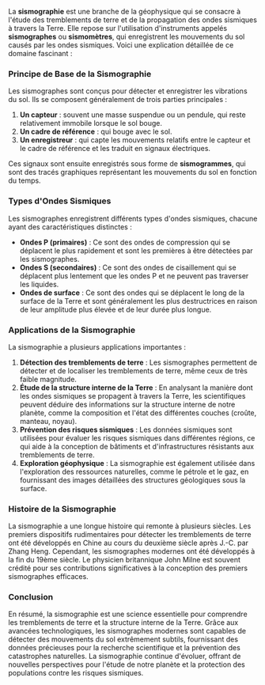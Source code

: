 La **sismographie** est une branche de la géophysique qui se consacre à l'étude des tremblements de terre et de la propagation des ondes sismiques à travers la Terre. Elle repose sur l'utilisation d'instruments appelés **sismographes** ou **sismomètres**, qui enregistrent les mouvements du sol causés par les ondes sismiques. Voici une explication détaillée de ce domaine fascinant :

### Principe de Base de la Sismographie

Les sismographes sont conçus pour détecter et enregistrer les vibrations du sol. Ils se composent généralement de trois parties principales :
1. **Un capteur** : souvent une masse suspendue ou un pendule, qui reste relativement immobile lorsque le sol bouge.
2. **Un cadre de référence** : qui bouge avec le sol.
3. **Un enregistreur** : qui capte les mouvements relatifs entre le capteur et le cadre de référence et les traduit en signaux électriques.

Ces signaux sont ensuite enregistrés sous forme de **sismogrammes**, qui sont des tracés graphiques représentant les mouvements du sol en fonction du temps.

### Types d'Ondes Sismiques

Les sismographes enregistrent différents types d'ondes sismiques, chacune ayant des caractéristiques distinctes :
- **Ondes P (primaires)** : Ce sont des ondes de compression qui se déplacent le plus rapidement et sont les premières à être détectées par les sismographes.
- **Ondes S (secondaires)** : Ce sont des ondes de cisaillement qui se déplacent plus lentement que les ondes P et ne peuvent pas traverser les liquides.
- **Ondes de surface** : Ce sont des ondes qui se déplacent le long de la surface de la Terre et sont généralement les plus destructrices en raison de leur amplitude plus élevée et de leur durée plus longue.

### Applications de la Sismographie

La sismographie a plusieurs applications importantes :
1. **Détection des tremblements de terre** : Les sismographes permettent de détecter et de localiser les tremblements de terre, même ceux de très faible magnitude.
2. **Étude de la structure interne de la Terre** : En analysant la manière dont les ondes sismiques se propagent à travers la Terre, les scientifiques peuvent déduire des informations sur la structure interne de notre planète, comme la composition et l'état des différentes couches (croûte, manteau, noyau).
3. **Prévention des risques sismiques** : Les données sismiques sont utilisées pour évaluer les risques sismiques dans différentes régions, ce qui aide à la conception de bâtiments et d'infrastructures résistants aux tremblements de terre.
4. **Exploration géophysique** : La sismographie est également utilisée dans l'exploration des ressources naturelles, comme le pétrole et le gaz, en fournissant des images détaillées des structures géologiques sous la surface.

### Histoire de la Sismographie

La sismographie a une longue histoire qui remonte à plusieurs siècles. Les premiers dispositifs rudimentaires pour détecter les tremblements de terre ont été développés en Chine au cours du deuxième siècle après J.-C. par Zhang Heng. Cependant, les sismographes modernes ont été développés à la fin du 19ème siècle. Le physicien britannique John Milne est souvent crédité pour ses contributions significatives à la conception des premiers sismographes efficaces.

### Conclusion

En résumé, la sismographie est une science essentielle pour comprendre les tremblements de terre et la structure interne de la Terre. Grâce aux avancées technologiques, les sismographes modernes sont capables de détecter des mouvements du sol extrêmement subtils, fournissant des données précieuses pour la recherche scientifique et la prévention des catastrophes naturelles. La sismographie continue d'évoluer, offrant de nouvelles perspectives pour l'étude de notre planète et la protection des populations contre les risques sismiques.